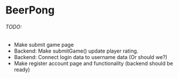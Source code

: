 # BeerPong

###### TODO:

- Make submit game page
- Backend: Make submitGame() update player rating.
- Backend: Connect login data to username data (Or should we?)
- Make register account page and functionality (backend should be ready)
